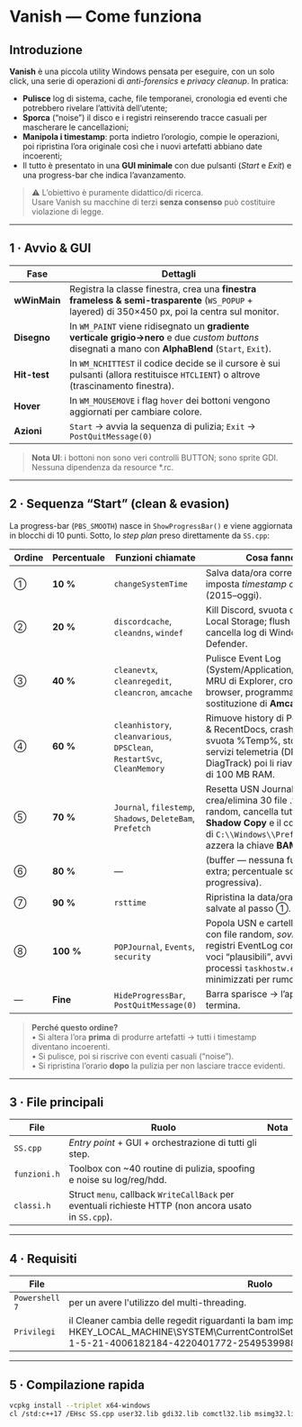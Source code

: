 # Vanish — Come funziona

## Introduzione

**Vanish** è una piccola utility Windows pensata per eseguire, con un solo click, una serie di operazioni di _anti-forensics_ e _privacy cleanup_. In pratica:

* **Pulisce** log di sistema, cache, file temporanei, cronologia ed eventi che potrebbero rivelare l’attività dell’utente;  
* **Sporca** (“noise”) il disco e i registri reinserendo tracce casuali per mascherare le cancellazioni;  
* **Manipola i timestamp**: porta indietro l’orologio, compie le operazioni, poi ripristina l’ora originale così che i nuovi artefatti abbiano date incoerenti;  
* Il tutto è presentato in una **GUI minimale** con due pulsanti (*Start* e *Exit*) e una progress-bar che indica l’avanzamento.

> ⚠️  L’obiettivo è puramente didattico/di ricerca.  
> Usare Vanish su macchine di terzi **senza consenso** può costituire violazione di legge.

---

## 1 · Avvio & GUI

| Fase           | Dettagli                                                                                                             |
|----------------|----------------------------------------------------------------------------------------------------------------------|
| **wWinMain**   | Registra la classe finestra, crea una **finestra frameless & semi-trasparente** (`WS_POPUP` + layered) di 350×450 px, poi la centra sul monitor. |
| **Disegno**    | In `WM_PAINT` viene ridisegnato un **gradiente verticale grigio→nero** e due _custom buttons_ disegnati a mano con **AlphaBlend** (`Start`, `Exit`). |
| **Hit-test**   | In `WM_NCHITTEST` il codice decide se il cursore è sui pulsanti (allora restituisce `HTCLIENT`) o altrove (trascinamento finestra). |
| **Hover**      | In `WM_MOUSEMOVE` i flag `hover` dei bottoni vengono aggiornati per cambiare colore.                                 |
| **Azioni**     | `Start` → avvia la sequenza di pulizia; `Exit` → `PostQuitMessage(0)`                                                |

> **Nota UI**: i bottoni non sono veri controlli BUTTON; sono sprite GDI. Nessuna dipendenza da resource *.rc.

---

## 2 · Sequenza “Start” (clean & evasion)

La progress-bar (`PBS_SMOOTH`) nasce in `ShowProgressBar()` e viene aggiornata in blocchi di 10 punti. Sotto, lo _step plan_ preso direttamente da `SS.cpp`:

| Ordine | Percentuale | Funzioni chiamate                                                     | Cosa fanno                                                                                                                                                                                      |
|--------|-------------|-----------------------------------------------------------------------|-------------------------------------------------------------------------------------------------------------------------------------------------------------------------------------------------|
| ①      | **10 %**    | `changeSystemTime`                                                   | Salva data/ora correnti → imposta _timestamp casuale_ (2015–oggi).                                                                                                                              |
| ②      | **20 %**    | `discordcache`, `cleandns`, `windef`                                 | Kill Discord, svuota cache & Local Storage; flush DNS; cancella log di Windows Defender.                                                                                                        |
| ③      | **40 %**    | `cleanevtx`, `cleanregedit`, `cleancron`, `amcache`                 | Pulisce Event Log (System/Application/Security), MRU di Explorer, cronologia browser, programma la sostituzione di **Amcache.hve**.                                                             |
| ④      | **60 %**    | `cleanhistory`, `cleanvarious`, `DPSClean`, `RestartSvc`, `CleanMemory` | Rimuove history di PowerShell & RecentDocs, crash dumps, svuota %Temp%, stoppa servizi telemetria (DPS, DiagTrack) poi li riavvia; _wipe_ di 100 MB RAM.                                        |
| ⑤      | **70 %**    | `Journal`, `filestemp`, `Shadows`, `DeleteBam`, `Prefetch`           | Resetta USN Journal, crea/elimina 30 file .tmp random, cancella tutti i **Shadow Copy** e il contenuto di `C:\\Windows\\Prefetch`, azzera la chiave **BAM**.                                     |
| ⑥      | **80 %**    | —                                                                    | (buffer — nessuna funzione extra; percentuale solo progressiva).                                                                                                                                |
| ⑦      | **90 %**    | `rsttime`                                                            | Ripristina la data/ora originali salvate al passo ①.                                                                                                                                            |
| ⑧      | **100 %**   | `POPJournal`, `Events`, `security`                                   | Popola USN e cartella Temp con file random, _sovrascrive_ i registri EventLog con 10 000 voci “plausibili”, avvia 10 000 processi `taskhostw.exe` minimizzati per rumorosità.                    |
| —      | **Fine**    | `HideProgressBar`, `PostQuitMessage(0)`                              | Barra sparisce → l’app termina.                                                                                                                                                                 |

> **Perché questo ordine?**  
> • Si altera l’ora **prima** di produrre artefatti → tutti i timestamp diventano incoerenti.  
> • Si pulisce, poi si riscrive con eventi casuali (“noise”).  
> • Si ripristina l’orario **dopo** la pulizia per non lasciare tracce evidenti.

---

## 3 · File principali

| File          | Ruolo                                                         | Nota |
|---------------|--------------------------------------------------------------|------|
| `SS.cpp`      | _Entry point_ + GUI + orchestrazione di tutti gli step.       | |
| `funzioni.h`  | Toolbox con ~40 routine di pulizia, spoofing e noise su log/reg/hdd. | |
| `classi.h`    | Struct `menu`, callback `WriteCallBack` per eventuali richieste HTTP (non ancora usato in `SS.cpp`). | |

---

## 4 · Requisiti

| File          | Ruolo                                                         | Nota |
|---------------|--------------------------------------------------------------|------|
| `Powershell 7`| per un avere l'utilizzo del multi-threading.  | |
| `Privilegi`   | il Cleaner cambia delle regedit riguardanti la bam impostate i privilegi su HKEY_LOCAL_MACHINE\SYSTEM\CurrentControlSet\Services\bam\State\UserSettings\S-1-5-21-4006182184-4220401772-2549539988-1001 | |

---

## 5 · Compilazione rapida

```bash
vcpkg install --triplet x64-windows
cl /std:c++17 /EHsc SS.cpp user32.lib gdi32.lib comctl32.lib msimg32.lib dwmapi.lib
